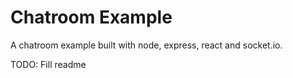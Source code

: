 # Chatroom Example

A chatroom example built with node, express, react and socket.io.

TODO: Fill readme